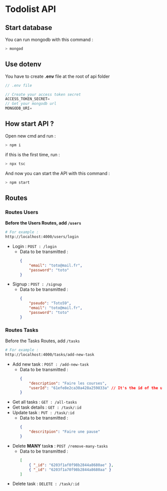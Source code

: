 # Todolist API

## Start database

You can run mongodb with this command :

```bash
> mongod
```

## Use dotenv

You have to create **.env** file at the root of api folder

```js
// .env file

// Create your access token secret
ACCESS_TOKEN_SECRET=
// Get your mongodb url
MONGODB_URI=
```

## How start API ?

Open new cmd and run :

```bash
> npm i
```

if this is the first time, run :

```bash
> npx tsc
```

And now you can start the API with this command :

```bash
> npm start
```

## Routes

### Routes Users

**Before the Users Routes, add `/users`**

```bash
# For example :
http://localhost:4000/users/login
```

-   Login : `POST : /login`
    -   Data to be transmitted :
        ```json
        {
            "email": "toto@mail.fr",
            "password": "toto"
        }
        ```
-   Signup : `POST : /signup`
    -   Data to be transmitted :
        ```json
        {
            "pseudo": "Toto59",
            "email": "toto@mail.fr",
            "password": "toto"
        }
        ```

### Routes Tasks

Before the Tasks Routes, add `/tasks`

```bash
# For example :
http://localhost:4000/tasks/add-new-task
```

-   Add new task : `POST : /add-new-task`
    -   Data to be transmitted :
        ```json
        {
            "description": "Faire les courses",
            "userId": "61efe8e2ca30a428a259833a" // It's the id of the user who creates the task
        }
        ```
-   Get all tasks : `GET : /all-tasks`
-   Get task details : `GET : /task/:id`
-   Update task : `PUT : /task/:id`
    -   Data to be transmitted :
        ```json
        {
            "descritpion": "Faire une pause"
        }
        ```
-   Delete **MANY** task**s** : `POST /remove-many-tasks`
    -   Data to be transmitted :
        ```json
        [
            { "_id": "6203f1af0f98b2844a8680ae" },
            { "_id": "6203f1a70f98b2844a8680aa" }
        ]
        ```
-   Delete task : `DELETE : /task/:id`
